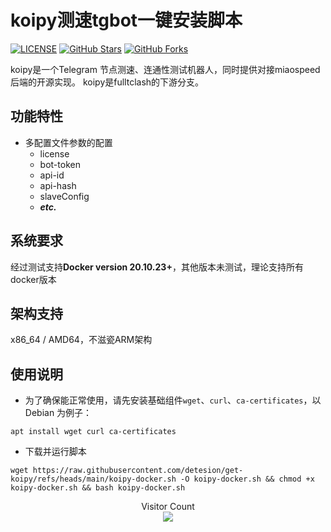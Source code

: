# koipy测速tgbot一键安装脚本

[![LICENSE](https://img.shields.io/github/license/detesion/get-koipy?style=flat-square)](https://github.com/detesion/get-koipy/blob/master/LICENSE)
[![GitHub Stars](https://img.shields.io/github/stars/detesion/get-koipy.svg?style=flat-square&label=Stars&logo=github)](https://github.com/detesion/get-koipy/stargazers)
[![GitHub Forks](https://img.shields.io/github/forks/detesion/get-koipy.svg?style=flat-square&label=Forks&logo=github)](https://github.com/detesion/get-koipy/fork)

koipy是一个Telegram 节点测速、连通性测试机器人，同时提供对接miaospeed后端的开源实现。 koipy是fulltclash的下游分支。

## 功能特性

- 多配置文件参数的配置
    * license
    * bot-token
    * api-id
    * api-hash
    * slaveConfig
    * ***etc.***

## 系统要求

经过测试支持**Docker version 20.10.23+**，其他版本未测试，理论支持所有docker版本

## 架构支持

x86_64 / AMD64，不滋瓷ARM架构

## 使用说明

* 为了确保能正常使用，请先安装基础组件`wget`、`curl`、`ca-certificates`，以 Debian 为例子：
```
apt install wget curl ca-certificates
```

* 下载并运行脚本
```
wget https://raw.githubusercontent.com/detesion/get-koipy/refs/heads/main/koipy-docker.sh -O koipy-docker.sh && chmod +x koipy-docker.sh && bash koipy-docker.sh
```





<p align="center"> 
  Visitor Count<br>
  <img src="https://profile-counter.glitch.me/detesion/count.svg" />
</p>
